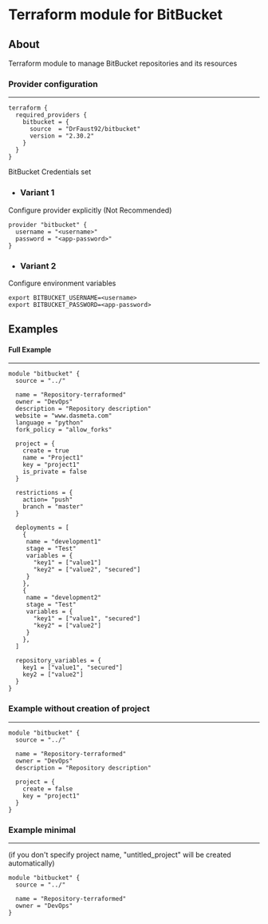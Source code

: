 # Terraform module for BitBucket

## About

Terraform module to manage BitBucket repositories and its resources

### Provider configuration

---
```
terraform {
  required_providers {
    bitbucket = {
      source  = "DrFaust92/bitbucket"
      version = "2.30.2"
    }
  }
}
```

BitBucket Credentials set

 - ### Variant 1

Configure provider explicitly (Not Recommended)
```
provider "bitbucket" {
  username = "<username>"
  password = "<app-password>"
}
```
 - ### Variant 2
Configure environment variables
```
export BITBUCKET_USERNAME=<username>
export BITBUCKET_PASSWORD=<app-password>
```

## Examples
#### Full Example

---
```
module "bitbucket" {
  source = "../"

  name = "Repository-terraformed"
  owner = "DevOps"
  description = "Repository description"
  website = "www.dasmeta.com"
  language = "python"
  fork_policy = "allow_forks"

  project = {
    create = true
    name = "Project1"
    key = "project1"
    is_private = false
  }

  restrictions = {
    action= "push"
    branch = "master"
  }

  deployments = [
    {
     name = "development1"
     stage = "Test"
     variables = {
       "key1" = ["value1"]
       "key2" = ["value2", "secured"]
     }
    },
    {
     name = "development2"
     stage = "Test"
     variables = {
       "key1" = ["value1", "secured"]
       "key2" = ["value2"]
     }
    },
  ]

  repository_variables = {
    key1 = ["value1", "secured"]
    key2 = ["value2"]
  }
}
```

### Example without creation of project

---
```
module "bitbucket" {
  source = "../"

  name = "Repository-terraformed"
  owner = "DevOps"
  description = "Repository description"

  project = {
    create = false
    key = "project1"
  }
}
```

### Example minimal

---
(if you don't specify project name, "untitled_project" will be created automatically)
```
module "bitbucket" {
  source = "../"

  name = "Repository-terraformed"
  owner = "DevOps"
}
```